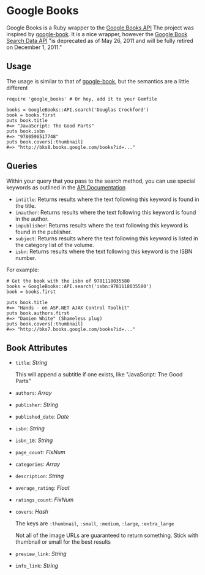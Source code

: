 Google Books
============

Google Books is a Ruby wrapper to the [Google Books API](http://code.google.com/apis/books/docs/v1/getting_started.html)
The project was inspired by [google-book](https://github.com/papercavalier/google-book).  It is a nice wrapper, however the [Google Book Search Data API](http://code.google.com/apis/books/docs/gdata/developers_guide_protocol.html) "is deprecated as of May 26, 2011 and will be fully retired on December 1, 2011."

Usage
-----
The usage is similar to that of [google-book](https://github.com/papercavalier/google-book), but the semantics are a little different

    require 'google_books' # Or hey, add it to your Gemfile
  
    books = GoogleBooks::API.search('Douglas Crockford')
    book = books.first
    puts book.title
    #=> "JavaScript: The Good Parts"
    puts book.isbn
    #=> "9780596517748"
    puts book.covers[:thumbnail]
    #=> "http://bks8.books.google.com/books?id=..."
  

Queries
-------
Within your query that you pass to the search method, you can use special keywords as outlined in the [API Documentation](http://code.google.com/apis/books/docs/v1/using.html#q)

* `intitle`: Returns results where the text following this keyword is found in the title.
* `inauthor`: Returns results where the text following this keyword is found in the author.
* `inpublisher`: Returns results where the text following this keyword is found in the publisher.
* `subject`: Returns results where the text following this keyword is listed in the category list of the volume.
* `isbn`: Returns results where the text following this keyword is the ISBN number.

For example:
  
    # Get the book with the isbn of 9781118035580
    books = GoogleBooks::API.search('isbn:9781118035580')
    book = books.first

    puts book.title
    #=> "Hands - on ASP.NET AJAX Control Toolkit"
    puts book.authors.first
    #=> "Damien White" (Shameless plug)
    puts book.covers[:thumbnail]
    #=> "http://bks7.books.google.com/books?id=..."

Book Attributes
---------------
* `title`: *String*
  
  This will append a subtitle if one exists, like "JavaScript: The Good Parts"
* `authors`: *Array*
* `publisher`: *String*
* `published_date`: *Date*
* `isbn`: *String*
* `isbn_10`: *String*
* `page_count`: *FixNum*
* `categories`: *Array*
* `description`: *String*
* `average_rating`: *Float*
* `ratings_count`: *FixNum*
* `covers`: *Hash*

  The keys are `:thumbnail`, `:small`, `:medium`, `:large`, `:extra_large`
  
  Not all of the image URLs are guaranteed to return something.  Stick with thumbnail or small for the best results 
* `preview_link`: *String*
* `info_link`: *String*